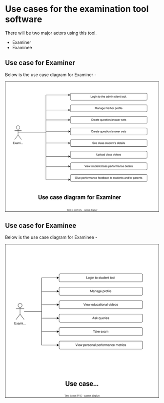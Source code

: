# Use cases for the examination tool software
There will be two major actors using this tool.
 * Examiner
 * Examinee

## Use case for Examiner

Below is the use case diagram for Examiner -

![Use case for Examiner ](./images/ExaminerUserCaseDiagram.drawio.svg)

## Use case for Examinee

Below is the use case diagram for Examinee -

![Use case for Examinee ](./images/ExamineeUseCaseDiagram.drawio.svg)
